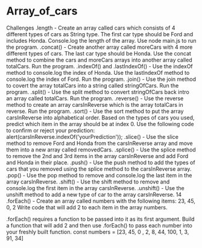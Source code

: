 # Array_of_cars
Challenges
.length - Create an array called cars which consists of 4 different types of cars as String type. The first car type should be Ford and includes Honda.
Console.log the length of the array.
Use node main.js to run the program.
.concat() - Create another array called moreCars with 4 more different types of cars. The last car type should be Honda.
Use the concat method to combine the cars and moreCars arrays into another array called totalCars.
Run the program.
.indexOf() and .lastIndexOf() - Use the indexOf method to console.log the index of Honda.
Use the lastIndexOf method to console.log the index of Ford.
Run the program.
.join() - Use the join method to covert the array totalCars into a string called stringOfCars.
Run the program.
.split() - Use the split method to convert stringOfCars back intro an array called totalCars.
Run the program.
.reverse() - Use the reverse method to create an array carsInReverse which is the array totalCars in reverse.
Run the program.
.sort() - Use the sort method to put the array carsInReverse into alphabetical order.
Based on the types of cars you used, predict which item in the array should be at index 0.
Use the following code to confirm or reject your prediction: alert(carsInReverse.indexOf('yourPrediction'));
.slice() - Use the slice method to remove Ford and Honda from the carsInReverse array and move them into a new array called removedCars.
.splice() - Use the splice method to remove the 2nd and 3rd items in the array carsInReverse and add Ford and Honda in their place.
.push() - Use the push method to add the types of cars that you removed using the splice method to the carsInReverse array.
.pop() - Use the pop method to remove and console.log the last item in the array carsInReverse.
.shift() - Use the shift method to remove and console.log the first item in the array carsInReverse.
.unshift() - Use the unshift method to add a new type of car to the array carsInReverse.
14 .forEach() - Create an array called numbers with the following items: 23, 45, 0, 2 Write code that will add 2 to each item in the array numbers.

.forEach() requires a function to be passed into it as its first argument. Build a function that will add 2 and then use .forEach() to pass each number into your freshly built function. const numbers = [23, 45, 0 , 2, 8, 44, 100, 1, 3, 91, 34]